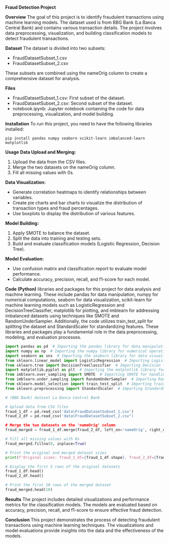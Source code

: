 **Fraud Detection Project**

**Overview**
The goal of this project is to identify fraudulent transactions using machine learning models. The dataset used is from BBG Bank (La Banca Central Bank) and contains various transaction details. The project involves data preprocessing, visualization, and building classification models to detect fraudulent transactions.

**Dataset**
The dataset is divided into two subsets:

- FraudDatasetSubset_1.csv
- FraudDatasetSubset_2.csv

These subsets are combined using the nameOrig column to create a comprehensive dataset for analysis.

**Files**
- FraudDatasetSubset_1.csv: First subset of the dataset.
- FraudDatasetSubset_2.csv: Second subset of the dataset.
- notebook.ipynb: Jupyter notebook containing the code for data preprocessing, visualization, and model building.

**Installation**
To run this project, you need to have the following libraries installed:

```
pip install pandas numpy seaborn scikit-learn imbalanced-learn matplotlib
```

**Usage**
**Data Upload and Merging:**
1. Upload the data from the CSV files.
2. Merge the two datasets on the nameOrig column.
3. Fill all missing values with 0s.

**Data Visualization:**
- Generate correlation heatmaps to identify relationships between variables.
- Create pie charts and bar charts to visualize the distribution of transaction types and fraud percentages.
- Use boxplots to display the distribution of various features.

**Model Building:**
1. Apply SMOTE to balance the dataset.
2. Split the data into training and testing sets.
3. Build and evaluate classification models (Logistic Regression, Decision Tree).

**Model Evaluation:**
- Use confusion matrix and classification report to evaluate model performance.
- Calculate accuracy, precision, recall, and f1-score for each model.

**Code (Python)**
libraries and packages for this project for data analysis and machine learning. These include pandas for data manipulation, numpy for numerical computations, seaborn for data visualization, scikit-learn for machine learning models such as LogisticRegression and DecisionTreeClassifier, matplotlib for plotting, and imblearn for addressing imbalanced datasets using techniques like SMOTE and RandomUnderSampler. Additionally, the code utilizes train_test_split for splitting the dataset and StandardScaler for standardizing features. These libraries and packages play a fundamental role in the data preprocessing, modeling, and evaluation processes.
```python
import pandas as pd  # Importing the pandas library for data manipulation and analysis
import numpy as np  # Importing the numpy library for numerical operations
import seaborn as sns  # Importing the seaborn library for data visualization
from sklearn.linear_model import LogisticRegression  # Importing Logistic Regression model from scikit-learn
from sklearn.tree import DecisionTreeClassifier  # Importing Decision Tree Classifier from scikit-learn
import matplotlib.pyplot as plt  # Importing the matplotlib library for plotting
from imblearn.over_sampling import SMOTE  # Importing SMOTE for handling imbalanced datasets
from imblearn.under_sampling import RandomUnderSampler  # Importing RandomUnderSampler for handling imbalanced datasets
from sklearn.model_selection import train_test_split  # Importing train_test_split for splitting data into training and testing sets
from sklearn.preprocessing import StandardScaler  # Importing StandardScaler for feature scaling

# (BBG Bank) dataset La Banca Central Bank

# Upload data from CSV files
fraud_1_df = pd.read_csv('data\FraudDatasetSubset_1.csv')
fraud_2_df = pd.read_csv('data\FraudDatasetSubset_2.csv")

# Merge the two datasets on the 'nameOrig' column
fraud_merged = fraud_1_df.merge(fraud_2_df, left_on='nameOrig', right_on='nameOrig')

# Fill all missing values with 0s
fraud_merged.fillna(0, inplace=True)

# Print the original and merged dataset sizes
print(f'Original sizes: fraud_1_df={fraud_1_df.shape}, fraud_2_df={fraud_2_df.shape}; Merged size: fraud_merged={fraud_merged.shape}')

# Display the first 5 rows of the original datasets
fraud_1_df.head()
fraud_2_df.head()

# Print the first 10 rows of the merged dataset
fraud_merged.head(10)
```

**Results**
The project includes detailed visualizations and performance metrics for the classification models. The models are evaluated based on accuracy, precision, recall, and f1-score to ensure effective fraud detection.

**Conclusion**
This project demonstrates the process of detecting fraudulent transactions using machine learning techniques. The visualizations and model evaluations provide insights into the data and the effectiveness of the models.
